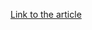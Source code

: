 [Link to the article](https://cybersecuritynews.com/nailaolocker-ransomware-attacking-windows-systems/)
